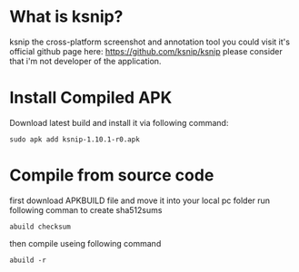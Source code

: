 # What is ksnip?
ksnip the cross-platform screenshot and annotation tool
you could visit it's official github page here: https://github.com/ksnip/ksnip
please consider that i'm not developer of the application.

# Install Compiled APK
Download latest build and install it via following command:

`sudo apk add ksnip-1.10.1-r0.apk`

# Compile from source code
first download APKBUILD file and move it into your local pc folder
run following comman to create sha512sums

`abuild checksum`

then compile useing following command

`abuild -r`

